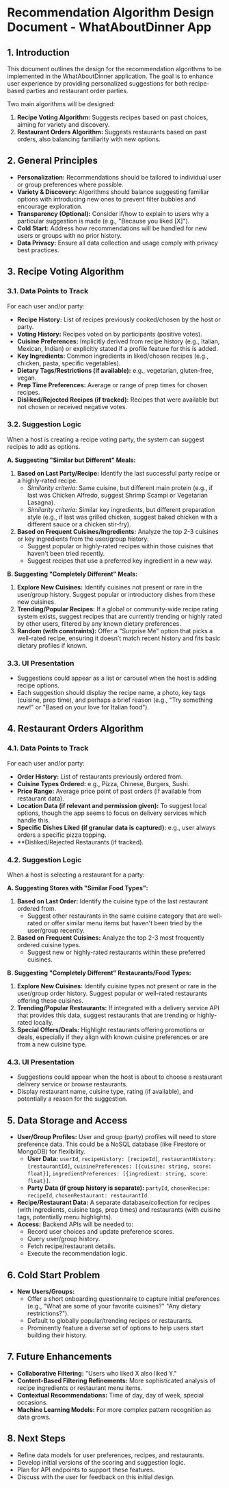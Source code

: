 # Recommendation Algorithm Design Document - WhatAboutDinner App

## 1. Introduction

This document outlines the design for the recommendation algorithms to be implemented in the WhatAboutDinner application. The goal is to enhance user experience by providing personalized suggestions for both recipe-based parties and restaurant order parties.

Two main algorithms will be designed:
1.  **Recipe Voting Algorithm:** Suggests recipes based on past choices, aiming for variety and discovery.
2.  **Restaurant Orders Algorithm:** Suggests restaurants based on past orders, also balancing familiarity with new options.

## 2. General Principles

-   **Personalization:** Recommendations should be tailored to individual user or group preferences where possible.
-   **Variety & Discovery:** Algorithms should balance suggesting familiar options with introducing new ones to prevent filter bubbles and encourage exploration.
-   **Transparency (Optional):** Consider if/how to explain to users why a particular suggestion is made (e.g., "Because you liked [X]").
-   **Cold Start:** Address how recommendations will be handled for new users or groups with no prior history.
-   **Data Privacy:** Ensure all data collection and usage comply with privacy best practices.

## 3. Recipe Voting Algorithm

### 3.1. Data Points to Track

For each user and/or party:
-   **Recipe History:** List of recipes previously cooked/chosen by the host or party.
-   **Voting History:** Recipes voted on by participants (positive votes).
-   **Cuisine Preferences:** Implicitly derived from recipe history (e.g., Italian, Mexican, Indian) or explicitly stated if a profile feature for this is added.
-   **Key Ingredients:** Common ingredients in liked/chosen recipes (e.g., chicken, pasta, specific vegetables).
-   **Dietary Tags/Restrictions (if available):** e.g., vegetarian, gluten-free, vegan.
-   **Prep Time Preferences:** Average or range of prep times for chosen recipes.
-   **Disliked/Rejected Recipes (if tracked):** Recipes that were available but not chosen or received negative votes.

### 3.2. Suggestion Logic

When a host is creating a recipe voting party, the system can suggest recipes to add as options.

**A. Suggesting "Similar but Different" Meals:**
1.  **Based on Last Party/Recipe:** Identify the last successful party recipe or a highly-rated recipe.
    *   *Similarity criteria:* Same cuisine, but different main protein (e.g., if last was Chicken Alfredo, suggest Shrimp Scampi or Vegetarian Lasagna).
    *   *Similarity criteria:* Similar key ingredients, but different preparation style (e.g., if last was grilled chicken, suggest baked chicken with a different sauce or a chicken stir-fry).
2.  **Based on Frequent Cuisines/Ingredients:** Analyze the top 2-3 cuisines or key ingredients from the user/group history.
    *   Suggest popular or highly-rated recipes within those cuisines that haven't been tried recently.
    *   Suggest recipes that use a preferred key ingredient in a new way.

**B. Suggesting "Completely Different" Meals:**
1.  **Explore New Cuisines:** Identify cuisines not present or rare in the user/group history. Suggest popular or introductory dishes from these new cuisines.
2.  **Trending/Popular Recipes:** If a global or community-wide recipe rating system exists, suggest recipes that are currently trending or highly rated by other users, filtered by any known dietary preferences.
3.  **Random (with constraints):** Offer a "Surprise Me" option that picks a well-rated recipe, ensuring it doesn’t match recent history and fits basic dietary profiles if known.

### 3.3. UI Presentation

-   Suggestions could appear as a list or carousel when the host is adding recipe options.
-   Each suggestion should display the recipe name, a photo, key tags (cuisine, prep time), and perhaps a brief reason (e.g., "Try something new!" or "Based on your love for Italian food").

## 4. Restaurant Orders Algorithm

### 4.1. Data Points to Track

For each user and/or party:
-   **Order History:** List of restaurants previously ordered from.
-   **Cuisine Types Ordered:** e.g., Pizza, Chinese, Burgers, Sushi.
-   **Price Range:** Average price point of past orders (if available from restaurant data).
-   **Location Data (if relevant and permission given):** To suggest local options, though the app seems to focus on delivery services which handle this.
-   **Specific Dishes Liked (if granular data is captured):** e.g., user always orders a specific pizza topping.
-   **Disliked/Rejected Restaurants (if tracked).

### 4.2. Suggestion Logic

When a host is selecting a restaurant for a party:

**A. Suggesting Stores with "Similar Food Types":**
1.  **Based on Last Order:** Identify the cuisine type of the last restaurant ordered from.
    *   Suggest other restaurants in the same cuisine category that are well-rated or offer similar menu items but haven't been tried by the user/group recently.
2.  **Based on Frequent Cuisines:** Analyze the top 2-3 most frequently ordered cuisine types.
    *   Suggest new or highly-rated restaurants within these preferred cuisines.

**B. Suggesting "Completely Different" Restaurants/Food Types:**
1.  **Explore New Cuisines:** Identify cuisine types not present or rare in the user/group order history. Suggest popular or well-rated restaurants offering these cuisines.
2.  **Trending/Popular Restaurants:** If integrated with a delivery service API that provides this data, suggest restaurants that are trending or highly-rated locally.
3.  **Special Offers/Deals:** Highlight restaurants offering promotions or deals, especially if they align with known cuisine preferences or are from a new cuisine type.

### 4.3. UI Presentation

-   Suggestions could appear when the host is about to choose a restaurant delivery service or browse restaurants.
-   Display restaurant name, cuisine type, rating (if available), and potentially a reason for the suggestion.

## 5. Data Storage and Access

-   **User/Group Profiles:** User and group (party) profiles will need to store preference data. This could be a NoSQL database (like Firestore or MongoDB) for flexibility.
    -   **User Data:** `userId`, `recipeHistory: [recipeId]`, `restaurantHistory: [restaurantId]`, `cuisinePreferences: [{cuisine: string, score: float}]`, `ingredientPreferences: [{ingredient: string, score: float}]`.
    -   **Party Data (if group history is separate):** `partyId`, `chosenRecipe: recipeId`, `chosenRestaurant: restaurantId`.
-   **Recipe/Restaurant Data:** A separate database/collection for recipes (with ingredients, cuisine tags, prep times) and restaurants (with cuisine tags, potentially menu highlights).
-   **Access:** Backend APIs will be needed to:
    -   Record user choices and update preference scores.
    -   Query user/group history.
    -   Fetch recipe/restaurant details.
    -   Execute the recommendation logic.

## 6. Cold Start Problem

-   **New Users/Groups:**
    -   Offer a short onboarding questionnaire to capture initial preferences (e.g., "What are some of your favorite cuisines?" "Any dietary restrictions?").
    -   Default to globally popular/trending recipes or restaurants.
    -   Prominently feature a diverse set of options to help users start building their history.

## 7. Future Enhancements

-   **Collaborative Filtering:** "Users who liked X also liked Y."
-   **Content-Based Filtering Refinements:** More sophisticated analysis of recipe ingredients or restaurant menu items.
-   **Contextual Recommendations:** Time of day, day of week, special occasions.
-   **Machine Learning Models:** For more complex pattern recognition as data grows.

## 8. Next Steps

-   Refine data models for user preferences, recipes, and restaurants.
-   Develop initial versions of the scoring and suggestion logic.
-   Plan for API endpoints to support these features.
-   Discuss with the user for feedback on this initial design.
